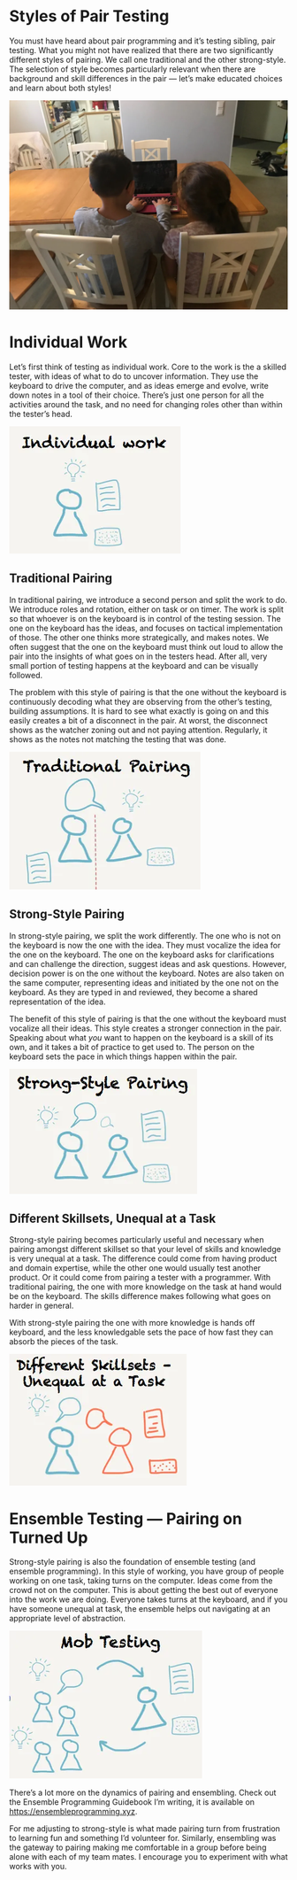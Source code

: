 # Styles of Pair Testing

You must have heard about pair programming and it’s testing sibling, pair testing. What you might not have realized that there are two significantly different styles of pairing. We call one traditional and the other strong-style. The selection of style becomes particularly relevant when there are background and skill differences in the pair — let’s make educated choices and learn about both styles!

![Kids Pairing](./kidspair.webp)

# Individual Work

Let’s first think of testing as individual work. Core to the work is the a skilled tester, with ideas of what to do to uncover information. They use the keyboard to drive the computer, and as ideas emerge and evolve, write down notes in a tool of their choice. There’s just one person for all the activities around the task, and no need for changing roles other than within the tester’s head.

![Working alone leaves all work on one brain.](./individual.webp)

## Traditional Pairing

In traditional pairing, we introduce a second person and split the work to do. We introduce roles and rotation, either on task or on timer. The work is split so that whoever is on the keyboard is in control of the testing session. The one on the keyboard has the ideas, and focuses on tactical implementation of those. The other one thinks more strategically, and makes notes. We often suggest that the one on the keyboard must think out loud to allow the pair into the insights of what goes on in the testers head. After all, very small portion of testing happens at the keyboard and can be visually followed.

The problem with this style of pairing is that the one without the keyboard is continuously decoding what they are observing from the other’s testing, building assumptions. It is hard to see what exactly is going on and this easily creates a bit of a disconnect in the pair. At worst, the disconnect shows as the watcher zoning out and not paying attention. Regularly, it shows as the notes not matching the testing that was done.

![Traditional pairing: I have an idea, give me the keyboard!](./traditional.webp)

## Strong-Style Pairing

In strong-style pairing, we split the work differently. The one who is not on the keyboard is now the one with the idea. They must vocalize the idea for the one on the keyboard. The one on the keyboard asks for clarifications and can challenge the direction, suggest ideas and ask questions. However, decision power is on the one without the keyboard. Notes are also taken on the same computer, representing ideas and initiated by the one not on the keyboard. As they are typed in and reviewed, they become a shared representation of the idea.

The benefit of this style of pairing is that the one without the keyboard must vocalize all their ideas. This style creates a stronger connection in the pair. Speaking about what *you* want to happen on the keyboard is a skill of its own, and it takes a bit of practice to get used to. The person on the keyboard sets the pace in which things happen within the pair.

![Strong-style pairing: I have an idea, you take the keyboard!](./strongstyle.webp)

## Different Skillsets, Unequal at a Task

Strong-style pairing becomes particularly useful and necessary when pairing amongst different skillset so that your level of skills and knowledge is very unequal at a task. The difference could come from having product and domain expertise, while the other one would usually test another product. Or it could come from pairing a tester with a programmer. With traditional pairing, the one with more knowledge on the task at hand would be on the keyboard. The skills difference makes following what goes on harder in general.

With strong-style pairing the one with more knowledge is hands off keyboard, and the less knowledgable sets the pace of how fast they can absorb the pieces of the task.

![Strong-Style pairing helps distribute the work and the control so that both are active.](./skillsets.webp)

# Ensemble Testing — Pairing on Turned Up

Strong-style pairing is also the foundation of ensemble testing (and ensemble programming). In this style of working, you have group of people working on one task, taking turns on the computer. Ideas come from the crowd not on the computer. This is about getting the best out of everyone into the work we are doing. Everyone takes turns at the keyboard, and if you have someone unequal at task, the ensemble helps out navigating at an appropriate level of abstraction.

![Mob Testing brings in more people for the ideas side using Strong-style to communicate.](./ensembletesting.webp)

There’s a lot more on the dynamics of pairing and ensembling. Check out the Ensemble Programming Guidebook I’m writing, it is available on https://ensembleprogramming.xyz.

For me adjusting to strong-style is what made pairing turn from frustration to learning fun and something I’d volunteer for. Similarly, ensembling was the gateway to pairing making me comfortable in a group before being alone with each of my team mates. I encourage you to experiment with what works with you.
